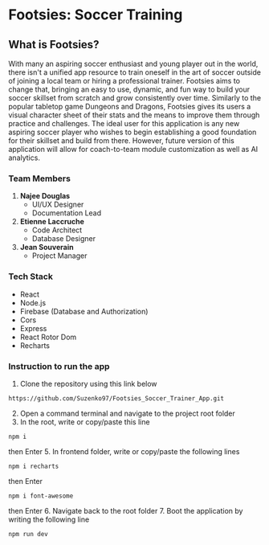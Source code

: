 # Footsies: Soccer Training

## What is Footsies?
With many an aspiring soccer enthusiast and young player out in the world, there isn't a unified app resource to train oneself in the art of soccer outside of joining a local team or hiring a professional trainer. Footsies aims to change that, bringing an easy to use, dynamic, and fun way to build your soccer skillset from scratch and grow consistently over time. Similarly to the popular tabletop game Dungeons and Dragons, Footsies gives its users a visual character sheet of their stats and the means to improve them through practice and challenges. The ideal user for this application is any new aspiring soccer player who wishes to begin establishing a good foundation for their skillset and build from there. However, future version of this application will allow for coach-to-team module customization as well as AI analytics. 


### Team Members
1. **Najee Douglas**
    + UI/UX Designer
    + Documentation Lead
2. **Etienne Laccruche**
    + Code Architect
    + Database Designer
3. **Jean Souverain**
    + Project Manager


### Tech Stack
+ React
+ Node.js
+ Firebase (Database and Authorization)
+ Cors
+ Express
+ React Rotor Dom
+ Recharts

### Instruction to run the app
1. Clone the repository using this link below
```
https://github.com/Suzenko97/Footsies_Soccer_Trainer_App.git
```
2. Open a command terminal and navigate to the project root folder
3. In the root, write or copy/paste this line  
```
npm i
```
then Enter
5. In frontend folder, write or copy/paste the following lines  
```
npm i recharts
```
then Enter  
``` 
npm i font-awesome
```
then Enter
6. Navigate back to the root folder
7. Boot the application by writing the following line

``` 
npm run dev
```


